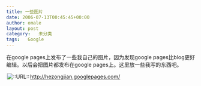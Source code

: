 ```yaml
---
title: 一些图片
date: 2006-07-13T00:45:45+00:00
author: omale
layout: post
category:   未分类  
tags:   Google
---
```

在google pages上发布了一些我自己的图片，因为发现google pages比blog更好编辑。以后会把图片都发布在google pages上。这里放一些我写的东西吧。

<img src=http://style.blogcn.com/blogcnpage/style/images/images/aurl.gif align=absbottom hspace=2 alt='::URL::' border=0><a href='http://hezongjian.googlepages.com/' target=_blank>http://hezongjian.googlepages.com/</a>